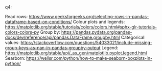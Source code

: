 q4:

Read rows: https://www.geeksforgeeks.org/selecting-rows-in-pandas-dataframe-based-on-conditions/
Colour plots and legends: https://matplotlib.org/stable/tutorials/colors/colors.html#sphx-glr-tutorials-colors-colors-py
Group by: https://pandas.pydata.org/pandas-docs/dev/reference/api/pandas.DataFrame.groupby.html
Categorical values: https://stackoverflow.com/questions/54033021/include-missing-group-keys-as-nan-in-pandas-groupby-output
Legend: https://matplotlib.org/stable/api/_as_gen/matplotlib.pyplot.legend.html
Searborn: https://wellsr.com/python/how-to-make-seaborn-boxplots-in-python/
